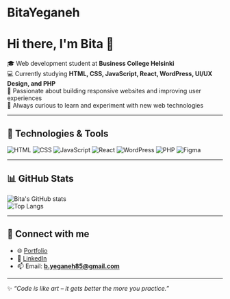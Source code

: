 # BitaYeganeh
# Hi there, I'm Bita 👋

🎓 Web development student at **Business College Helsinki**  
💻 Currently studying **HTML, CSS, JavaScript, React, WordPress, UI/UX Design, and PHP**  
🌱 Passionate about building responsive websites and improving user experiences  
🚀 Always curious to learn and experiment with new web technologies  

---

## 🔧 Technologies & Tools
![HTML](https://img.shields.io/badge/-HTML5-orange?logo=html5&logoColor=white&style=flat)
![CSS](https://img.shields.io/badge/-CSS3-blue?logo=css3&logoColor=white&style=flat)
![JavaScript](https://img.shields.io/badge/-JavaScript-yellow?logo=javascript&logoColor=black&style=flat)
![React](https://img.shields.io/badge/-React-61DAFB?logo=react&logoColor=black&style=flat)
![WordPress](https://img.shields.io/badge/-WordPress-21759B?logo=wordpress&logoColor=white&style=flat)
![PHP](https://img.shields.io/badge/-PHP-777BB4?logo=php&logoColor=white&style=flat)
![Figma](https://img.shields.io/badge/-Figma-FF7262?logo=figma&logoColor=white&style=flat)

---

## 📊 GitHub Stats
![Bita's GitHub stats](https://github-readme-stats.vercel.app/api?username=BitaYeganeh&show_icons=true&theme=radical)  
![Top Langs](https://github-readme-stats.vercel.app/api/top-langs/?username=BitaYeganeh&layout=compact&theme=radical)

---

## 🔗 Connect with me
- 🌐 [Portfolio](https://github.com/BitaYeganeh/My_Portfolio)  
- 💼 [LinkedIn](https://www.linkedin.com/in/bita-yeganeh-503144237/)  
- 📫 Email: **b.yeganeh85@gmail.com**

---

✨ *“Code is like art – it gets better the more you practice.”*  

